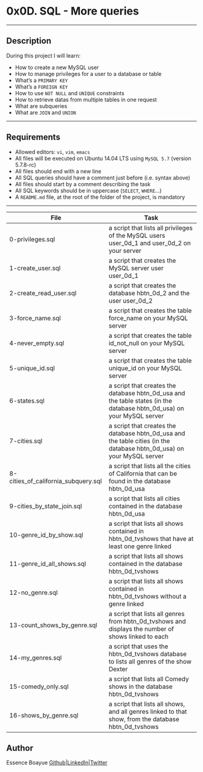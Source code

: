 # 0x0D. SQL - More queries
---
## Description

During this project I will learn:
- How to create a new MySQL user
- How to manage privileges for a user to a database or table
- What’s a `PRIMARY KEY`
- What’s a `FOREIGN KEY`
- How to use `NOT NULL` and `UNIQUE` constraints
- How to retrieve datas from multiple tables in one request
- What are subqueries
- What are `JOIN` and `UNION`
---

## Requirements

- Allowed editors: `vi`, `vim`, `emacs`
- All files will be executed on Ubuntu 14.04 LTS using `MySQL 5.7` (version 5.7.8-rc)
- All files should end with a new line
- All SQL queries should have a comment just before (i.e. syntax above)
- All files should start by a comment describing the task
- All SQL keywords should be in uppercase (`SELECT`, `WHERE`…)
- A `README.md` file, at the root of the folder of the project, is mandatory

---

File|Task
---|---
0-privileges.sql | a script that lists all privileges of the MySQL users user_0d_1 and user_0d_2 on your server
1-create_user.sql | a script that creates the MySQL server user user_0d_1
2-create_read_user.sql | a script that creates the database hbtn_0d_2 and the user user_0d_2
3-force_name.sql | a script that creates the table force_name on your MySQL server
4-never_empty.sql | a script that creates the table id_not_null on your MySQL server
5-unique_id.sql | a script that creates the table unique_id on your MySQL server
6-states.sql | a script that creates the database hbtn_0d_usa and the table states (in the database hbtn_0d_usa) on your MySQL server
7-cities.sql | a script that creates the database hbtn_0d_usa and the table cities (in the database hbtn_0d_usa) on your MySQL server
8-cities_of_california_subquery.sql | a script that lists all the cities of California that can be found in the database hbtn_0d_usa
9-cities_by_state_join.sql | a script that lists all cities contained in the database hbtn_0d_usa
10-genre_id_by_show.sql | a script that lists all shows contained in hbtn_0d_tvshows that have at least one genre linked
11-genre_id_all_shows.sql | a script that lists all shows contained in the database hbtn_0d_tvshows
12-no_genre.sql | a script that lists all shows contained in hbtn_0d_tvshows without a genre linked
13-count_shows_by_genre.sql | a script that lists all genres from hbtn_0d_tvshows and displays the number of shows linked to each
14-my_genres.sql | a script that uses the hbtn_0d_tvshows database to lists all genres of the show Dexter
15-comedy_only.sql |  a script that lists all Comedy shows in the database hbtn_0d_tvshows
16-shows_by_genre.sql | a script that lists all shows, and all genres linked to that show, from the database hbtn_0d_tvshows


## Author
Essence Boayue [Github](https://github.com/eboayue)|[LinkedIn](https://www.linkedin.com/in/essenceboayue/)|[Twitter](https://twitter.com/girlsaregeeks2)
